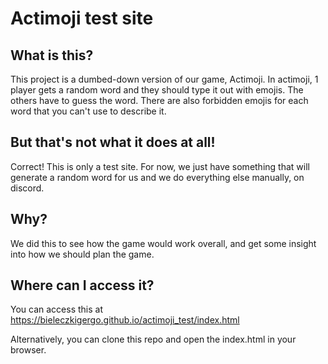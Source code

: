 # Actimoji test site

## What is this?

This project is a dumbed-down version of our game, Actimoji. In actimoji, 1 player gets a random
word and they should type it out with emojis. The others have to guess the word. There are also
forbidden emojis for each word that you can't use to describe it.

## But that's not what it does at all!

Correct! This is only a test site. For now, we just have something that will generate a random
word for us and we do everything else manually, on discord.

## Why?

We did this to see how the game would work overall, and get some insight into how we should plan
the game.

## Where can I access it?

You can access this at https://bieleczkigergo.github.io/actimoji_test/index.html

Alternatively, you can clone this repo and open the index.html in your browser.
